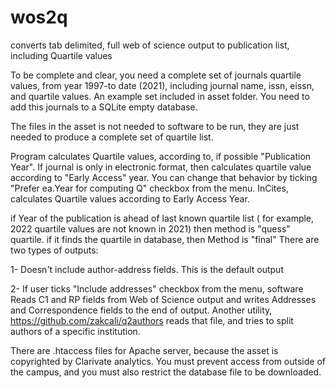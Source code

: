 # wos2q
converts tab delimited, full web of science output to publication list, including Quartile values

To be complete and clear, you need a complete set of journals quartile values, from year 1997-to date (2021), including journal name, issn, eissn, and quartile values. An example set included in asset folder. You need to add this journals to a SQLite empty database.

The files in the asset is not needed to software to be run, they are just needed to produce a complete set of quartile list.

Program calculates Quartile values, according to, if possible "Publication Year". If journal is only in electronic format, then calculates quartile value according to "Early Access" year. You can change that behavior by ticking "Prefer ea.Year for computing Q" checkbox from the menu. InCites, calculates Quartile values according to Early Access Year.

if Year of the publication is ahead of last known quartile list ( for example, 2022 quartile values are not known in 2021) then method is "quess" quartile. if it finds the quartile in database, then Method is "final"
There are two types of outputs:

1- Doesn't include author-address fields. This is the default output

2- If user ticks "Include addresses" checkbox from the menu, software Reads C1 and RP fields from Web of Science output and writes Addresses and Correspondence fields to the end of output.  Another utility, https://github.com/zakcali/q2authors reads that file, and tries to split authors of a specific institution.

There are .htaccess files for Apache server, because the asset is copyrighted by Clarivate analytics. You must prevent access from outside of the campus, and you must also restrict the database file to be downloaded.
